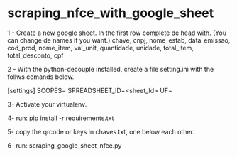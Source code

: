 # scraping_nfce_with_google_sheet

1 - Create a new google sheet.
In the first row complete de head with. (You can change de names if you want.)
chave,	cnpj,	nome_estab,	data_emissao,	cod_prod,	nome_item,	val_unit,	quantidade,	unidade,	total_item,	total_desconto,	cpf


2 - With the python-decouple installed, create a file setting.ini with the follws comands below.

[settings]
SCOPES=<google sheets http>
SPREADSHEET_ID=<sheet_Id>
UF=<state acronym>

3- Activate your virtualenv.

4- run: pip install -r requirements.txt

5- copy the qrcode or keys in chaves.txt, one below each other.

6- run: scraping_google_sheet_nfce.py

